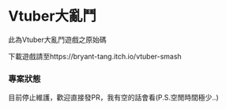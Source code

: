 # Vtuber大亂鬥
此為Vtuber大亂鬥遊戲之原始碼

下載遊戲請至https://bryant-tang.itch.io/vtuber-smash

### 專案狀態
目前停止維護，歡迎直接發PR，我有空的話會看(P.S.空閒時間極少..)